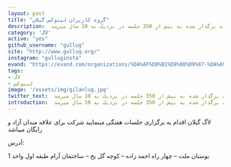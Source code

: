 ```yaml
---
layout: post
title: "گروه کاربران لینوکس گیلان"
description:  گروه کاربران گنو لینوکس گیلان از قدیمی ترین گروه های مردم نهاد ایران برای ترویج فرهنگ نرم افزار های آزاد و متن باز در ایران بوده که تعداد جلسات برگذار شده به بیش از 350 جلسه در نزدیک به 10 سال میرسد.
category: 'لاگ'
active: "yes"
github_username: "gullug"
site: "http://www.gullug.org/"
instagram: "gulluginsta"
evand‌: "https://evand.com/organizations/%DA%AF%D8%B1%D9%88%D9%87-%DA%A9%D8%A7%D8%B1%D8%A8%D8%B1%D8%A7%D9%86-%DA%AF%D9%86%D9%88-%D9%84%DB%8C%D9%86%D9%88%DA%A9%D8%B3-%DA%AF%DB%8C%D9%84%D8%A7%D9%86-385789"
tags:
- لاگ
- لینوکس
image: '/assets/img/gilanlug.jpg'
twitter_text:  گروه کاربران گنو لینوکس گیلان از قدیمی ترین گروه های مردم نهاد ایران برای ترویج فرهنگ نرم افزار های آزاد و متن باز در ایران بوده که تعداد جلسات برگذار شده به بیش از 350 جلسه در نزدیک به 10 سال میرسد.
introduction:  گروه کاربران گنو لینوکس گیلان از قدیمی ترین گروه های مردم نهاد ایران برای ترویج فرهنگ نرم افزار های آزاد و متن باز در ایران بوده که تعداد جلسات برگذار شده به بیش از 350 جلسه در نزدیک به 10 سال میرسد.
---
```



لاگ گیلان اقدام به برگزاری جلسات هفتگی مینمایید شرکت برای علاقه مندان آزاد و رایگان میباشد


آدرس:

بوستان ملت – چهار راه احمد زاده – کوچه گل یخ – ساختمان آرام طبقه اول واحد 1

